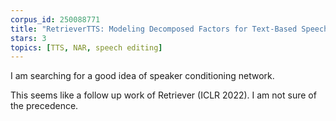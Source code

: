 ```yaml
---
corpus_id: 250088771
title: "RetrieverTTS: Modeling Decomposed Factors for Text-Based Speech Insertion"
stars: 3
topics: [TTS, NAR, speech editing]
---
```


I am searching for a good idea of speaker conditioning network.

This seems like a follow up work of Retriever (ICLR 2022). I am not sure of the precedence.
